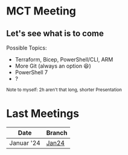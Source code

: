 # MCT Meeting
## Let's see what is to come
Possible Topics:
- Terraform, Bicep, PowerShell/CLI, ARM
- More Git (always an option :satisfied:)
- PowerShell 7
- ?



<sup>Note to myself: 2h aren't that long, shorter Presentation </sup>

# Last Meetings
|Date|Branch|
|--|--|
|Januar '24|[Jan24](https://github.com/adntobias/MCTMeeting/tree/Jan-24)